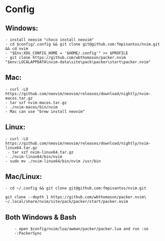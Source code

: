 # Config
## Windows: 
    - install neovim "choco install neovim"
    - cd $config/.config && git clone git@github.com:fmpisantos/nvim.git && cd nvim
    - "$Env:XDG_CONFIG_HOME = '$HOME/.config'" >> $PROFILE
    - git clone https://github.com/wbthomason/packer.nvim "$env:LOCALAPPDATA\nvim-data\site\pack\packer\start\packer.nvim"
## Mac:
    - curl -LO https://github.com/neovim/neovim/releases/download/nightly/nvim-macos.tar.gz
    - tar xzf nvim-macos.tar.gz
    - ./nvim-macos/bin/nvim
    - Mac can use "brew install neovim"
## Linux:
    - curl -LO https://github.com/neovim/neovim/releases/download/nightly/nvim-linux64.tar.gz
     - tar xzf nvim-linux64.tar.gz
    - ./nvim-linux64/bin/nvim
    - sudo mv ./nvim-linux64/bin/nvim /usr/bin 
## Mac/Linux:
    - cd ~/.config && git clone git@github.com:fmpisantos/nvim.git
   ```shell
git clone --depth 1 https://github.com/wbthomason/packer.nvim\
 ~/.local/share/nvim/site/pack/packer/start/packer.nvim
```
## Both Windows & Bash
        - open $config/nvim/lua/awman/packer/packer.lua and run :so 
        -:PackerSync 
